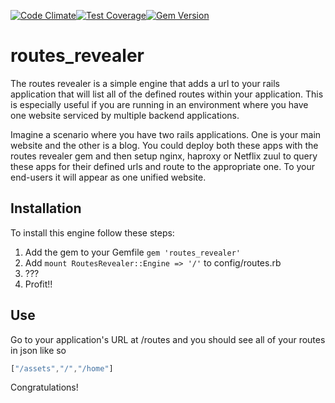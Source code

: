 [![Code Climate](https://codeclimate.com/repos/55fb0669695680114a000956/badges/8dcaf064da29d1a1e9b4/gpa.svg)](https://codeclimate.com/repos/55fb0669695680114a000956/feed)[![Test Coverage](https://codeclimate.com/repos/55fb0669695680114a000956/badges/8dcaf064da29d1a1e9b4/coverage.svg)](https://codeclimate.com/repos/55fb0669695680114a000956/coverage)[![Gem Version](https://badge.fury.io/rb/routes_revealer.svg)](http://badge.fury.io/rb/routes_revealer)
# routes_revealer
The routes revealer is a simple engine that adds a url to your rails application that will list all of the defined routes within your application.  This is especially useful if you are running in an environment where you have one website serviced by multiple backend applications.  

Imagine a scenario where you have two rails applications.  One is your main website and the other is a blog.  You could deploy both these apps with the routes revealer gem and then setup nginx, haproxy or Netflix zuul to query these apps for their defined urls and route to the appropriate one.  To your end-users it will appear as one unified website.


## Installation
To install this engine follow these steps:

1. Add the gem to your Gemfile ```gem 'routes_revealer'```
2. Add ``` mount RoutesRevealer::Engine => '/' ``` to config/routes.rb
3. ???
4. Profit!!


## Use
Go to your application's URL at /routes and you should see all of your routes in json like so
```js
["/assets","/","/home"]
```

Congratulations!
